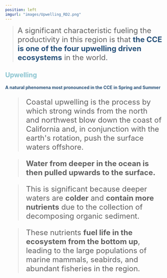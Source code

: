 ```yaml
---
position: left
imgurl: "images/Upwelling_RD2.png"
---
```


> <font size="+2"> A significant characteristic fueling the productivity in this region is that <span style="color:#28527A"> **the CCE is one of the four upwelling driven ecosystems** </span> in the world. </font>




## <span style="color:#8AC4D0"> Upwelling </span>
 
#### <span style="color:#28527A"> A natural phenomena most pronounced in the CCE in Spring and Summer </span>


<font size="+2">

> Coastal upwelling is the process by which strong winds from the north and northwest blow down the coast of California and, in conjunction with the earth's rotation, push the surface waters offshore. 

> **Water from deeper in the ocean is then pulled upwards to the surface.**


> This is significant because deeper waters are **colder** and **contain more nutrients** due to the collection of decomposing organic sediment. 

> These nutrients **fuel life in the ecosystem from the bottom up**, leading to the large populations of marine mammals, seabirds, and abundant fisheries in the region.

</font>
